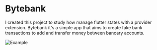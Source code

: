 # Bytebank

I created this project to study how manage flutter states with a provider extension.
Bytebank it's a simple app that aims to create fake bank transactions to add and transfer money between bancary accounts.


![Example](bytebank.gif)